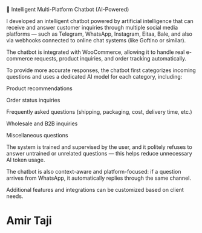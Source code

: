 🧠 Intelligent Multi-Platform Chatbot (AI-Powered)

I developed an intelligent chatbot powered by artificial intelligence that can receive and answer customer inquiries through multiple social media platforms — such as Telegram, WhatsApp, Instagram, Eitaa, Bale, and also via webhooks connected to online chat systems (like Goftino or similar).

The chatbot is integrated with WooCommerce, allowing it to handle real e-commerce requests, product inquiries, and order tracking automatically.

To provide more accurate responses, the chatbot first categorizes incoming questions and uses a dedicated AI model for each category, including:

Product recommendations

Order status inquiries

Frequently asked questions (shipping, packaging, cost, delivery time, etc.)

Wholesale and B2B inquiries

Miscellaneous questions

The system is trained and supervised by the user, and it politely refuses to answer untrained or unrelated questions — this helps reduce unnecessary AI token usage.

The chatbot is also context-aware and platform-focused: if a question arrives from WhatsApp, it automatically replies through the same channel.

Additional features and integrations can be customized based on client needs.
# Amir Taji
